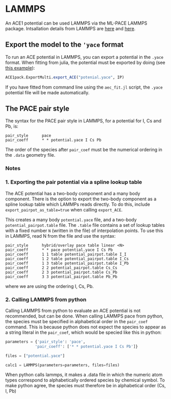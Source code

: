 # LAMMPS

An ACE1 potential can be used LAMMPS via the ML-PACE LAMMPS package. Intsallation details from LAMMPS are [here](https://docs.lammps.org/Build_extras.html#ml-pace) and [here](https://github.com/ICAMS/lammps-user-pace). 

## Export the model to the `'yace` format

To run an ACE potential in LAMMPS, you can export a potential in the `.yace` format. When fitting from julia, the potential must be exported by doing (see [this example](../literate_tutorials/TiAl.md)):

```julia
ACE1pack.ExportMulti.export_ACE("potenial.yace", IP)
```

If you have fitted from command line using the `aec_fit.jl` script, the `.yace` potential file will be made automatically.

## The PACE pair style

The syntax for the PACE pair style in LAMMPS, for a potential for I, Cs and Pb, is:

```
pair_style      pace
pair_coeff      * * potential.yace I Cs Pb
```
The order of the species after `pair_coef` must be the numerical ordering in the `.data` geometry file. 

### Notes

### 1. Exporting the pair potential via a spline lookup table

The ACE potential has a two-body component and a many body component. There is the option to export the two-body component as a spline lookup table which LAMMPs reads directly. To do this, include `export_pairpot_as_table=true` when calling `export_ACE`.

This creates a many body `potential.yace` file, and a two-body `potential_pairpot.table` file. The `.table` file contains a set of lookup tables with a fixed number `N` (written in the file) of interpolation points. To use this in LAMMPS, read N from the file and use the syntax:

```
pair_style      hybrid/overlay pace table linear <N>
pair_coeff      * * pace potential.yace I Cs Pb
pair_coeff      1 1 table potential_pairpot.table I_I
pair_coeff      1 2 table potential_pairpot.table I_Cs
pair_coeff      1 3 table potential_pairpot.table I_Pb
pair_coeff      2 2 potential_pairpot.table Cs_Cs
pair_coeff      2 3 potential_pairpot.table Cs_Pb
pair_coeff      3 3 potential_pairpot.table Pb_Pb
```

where we are using the ordering I, Cs, Pb.

### 2. Calling LAMMPS from python

Calling LAMMPS from python to evaluate an ACE potential is not recommended, but can be done. When calling LAMMPS pace from python, the species must be specified in alphabetical order in the `pair_coef` command. This is because python does not expect the species to appear as a string literal in the `pair_coef`, which would be specied like this in python:

```python
parameters = {'pair_style': 'pace',
             'pair_coeff': ['* * potential.yace I Cs Pb']}

files = ["potential.yace"]

calc1 = LAMMPS(parameters=parameters, files=files)
```

When python calls lammps, it makes a .data file in which the numeric atom types correspond to alphabetically ordered species by chemical symbol. To make python agree, the species must therefore be in alphabetical order (Cs, I, Pb)
